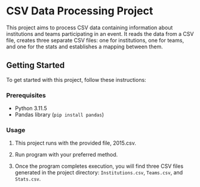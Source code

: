 # CSV Data Processing Project

This project aims to process CSV data containing information about institutions and teams participating in an event. It reads the data from a CSV file, creates three separate CSV files: one for institutions, one for teams, and one for the stats and establishes a mapping between them.

## Getting Started

To get started with this project, follow these instructions:

### Prerequisites

- Python 3.11.5
- Pandas library (`pip install pandas`)

### Usage

1. This project runs with the provided file, 2015.csv.

2. Run program with your preferred method.

3. Once the program completes execution, you will find three CSV files generated in the project directory: `Institutions.csv`, `Teams.csv`, and `Stats.csv`.

